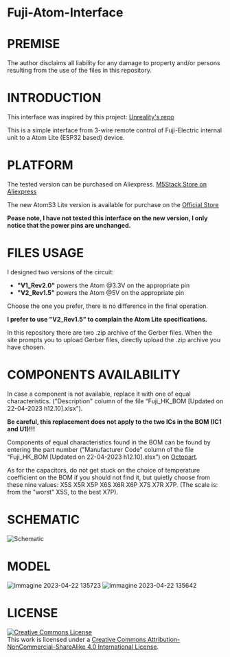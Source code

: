 # Fuji-Atom-Interface


# PREMISE

The author disclaims all liability for any damage to property and/or persons resulting from the use of the files in this repository.

# INTRODUCTION  

This interface was inspired by this project: [Unreality's repo](https://github.com/unreality/FujiHK)

This is a simple interface from 3-wire remote control of Fuji-Electric internal unit to a Atom Lite (ESP32 based) device.

# PLATFORM

The tested version can be purchased on Aliexpress. [M5Stack Store on Aliexpress](https://it.aliexpress.com/item/1005003299215808.html?gps-id=pcStoreLeaderboard&scm=1007.22922.271278.0&scm_id=1007.22922.271278.0&scm-url=1007.22922.271278.0&pvid=224e7336-f02f-437a-9968-e8bd99935065&_t=gps-id%3ApcStoreLeaderboard%2Cscm-url%3A1007.22922.271278.0%2Cpvid%3A224e7336-f02f-437a-9968-e8bd99935065%2Ctpp_buckets%3A668%232846%238112%231997&pdp_npi=3%40dis%21EUR%218.79%218.79%21%21%21%21%21%40211b801816821634937488779e9747%2112000025086683331%21rec%21IT%21&spm=a2g0o.store_pc_home.smartLeaderboard_6000640622359.1005003299215808&gatewayAdapt=glo2ita)

The new AtomS3 Lite version is available for purchase on the [Official Store](https://shop.m5stack.com/products/atoms3-lite-esp32s3-dev-kit)

**Pease note, I have not tested this interface on the new version, I only notice that the power pins are unchanged.**

# FILES USAGE

I designed two versions of the circuit:
* **"V1_Rev2.0"** powers the Atom @3.3V on the appropriate pin
* **"V2_Rev1.5"** powers the Atom @5V on the appropriate pin
	
Choose the one you prefer, there is no difference in the final operation.

**I prefer to use **"V2_Rev1.5"** to complain the Atom Lite specifications.**

In this repository there are two .zip archive of the Gerber files.
When the site prompts you to upload Gerber files, directly upload the .zip archive you have chosen.

# COMPONENTS AVAILABILITY 

In case a component is not available, replace it with one of equal characteristics.
("Description" column of the file “Fuji_HK_BOM [Updated on 22-04-2023 h12.10].xlsx”).

**Be careful, this replacement does not apply to the two ICs in the BOM (IC1 and U1)!!!**


Components of equal characteristics found in the BOM can be found by entering the part number
("Manufacturer Code" column of the file “Fuji_HK_BOM [Updated on 22-04-2023 h12.10].xlsx”) on [Octopart](https://octopart.com/).

As for the capacitors, do not get stuck on the choice of temperature coefficient on the BOM if you should not find it, but quietly 
choose from these nine values: X5S X5R X5P X6S X6R X6P X7S X7R X7P. (The scale is: from the "worst" X5S, to the best X7P).

# SCHEMATIC

![Schematic](https://user-images.githubusercontent.com/80490825/233783775-efdf0b0c-d2d9-4551-94d4-81a8f3df71db.jpg)

# MODEL

![Immagine 2023-04-22 135723](https://user-images.githubusercontent.com/80490825/233783978-aa935885-1513-4ba5-9345-d3cbda1a8040.png)
![Immagine 2023-04-22 135642](https://user-images.githubusercontent.com/80490825/233783980-d88b5b62-2906-4631-a99a-d100e16ed9ff.png)



# LICENSE   

<a rel="license" href="http://creativecommons.org/licenses/by-nc-sa/4.0/"><img alt="Creative Commons License" style="border-width:0" src="https://i.creativecommons.org/l/by-nc-sa/4.0/88x31.png" /></a><br />This work is licensed under a <a rel="license" href="http://creativecommons.org/licenses/by-nc-sa/4.0/">Creative Commons Attribution-NonCommercial-ShareAlike 4.0 International License</a>.

